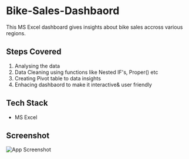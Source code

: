 # Bike-Sales-Dashbaord

This MS Excel dashboard gives insights about bike sales accross various regions.

## Steps Covered

1. Analysing the data
2. Data Cleaning using functions like Nested IF's, Proper() etc 
3. Creating Pivot table to data insights
4. Enhacing dashbaord to make it interactive& user friendly


## Tech Stack

- MS Excel


## Screenshot

![App Screenshot](https://drive.google.com/file/d/1dCyLyUSXwloqbKFvrrBvuRiF4aHo9-5x)
